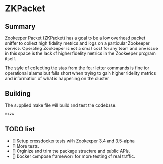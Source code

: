# ZKPacket

## Summary

Zookeeper Packet (ZKPacket) has a goal to be a low overhead packet sniffer to collect high fidelity metrics and logs on a particular Zookeeper service. Operating Zookeeper is not a small cost for any team and one issue in this space is the lack of higher fidelity metrics in the Zookeeper program itself.

The style of collecting the stas from the four letter commands is fine for operational alarms but falls short when trying to gain higher fidelity metrics and information of what is happening on the cluster.

## Building

The supplied make file will build and test the codebase.

```lang=bash
make
```

## TODO list

* [] Setup crossdocker tests with Zookeeper 3.4 and 3.5-alpha
* [] More tests.
* [] Orginize and trim the package structure and public APIs.
* [] Docker compose framework for more testing of real traffic.